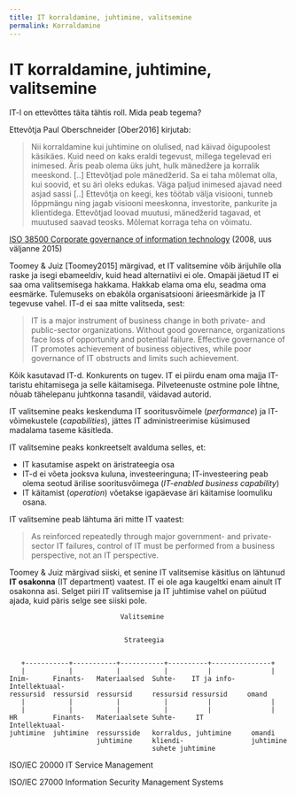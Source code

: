```yaml
---
title: IT korraldamine, juhtimine, valitsemine
permalink: Korraldamine
---
```


# IT korraldamine, juhtimine, valitsemine

IT-l on ettevõttes täita tähtis roll. Mida peab tegema?

Ettevõtja Paul Oberschneider [Ober2016] kirjutab: 

> Nii korraldamine kui juhtimine on olulised, nad käivad õigupoolest käsikäes. Kuid need on kaks eraldi tegevust, millega tegelevad eri inimesed. Äris peab olema üks juht, hulk mänedžere ja korralik meeskond. [..] Ettevõtjad pole mänedžerid. Sa ei taha mõlemat olla, kui soovid, et su äri oleks edukas. Väga paljud inimesed ajavad need asjad sassi [..] Ettevõtja on keegi, kes töötab välja visiooni, tunneb lõppmängu ning jagab visiooni meeskonna, investorite, pankurite ja klientidega. Ettevõtjad loovad muutusi, mänedžerid tagavad, et muutused saavad teosks. Mõlemat korraga teha on võimatu.

[ISO 38500 Corporate governance of information technology](https://en.wikipedia.org/wiki/ISO/IEC_38500) (2008, uus väljanne 2015)

Toomey & Juiz [Toomey2015] märgivad, et IT valitsemine võib ärijuhile olla raske ja isegi ebameeldiv, kuid head alternatiivi ei ole. Omapäi jäetud IT ei saa oma valitsemisega hakkama. Hakkab elama oma elu, seadma oma eesmärke. Tulemuseks on ebakõla organisatsiooni ärieesmärkide ja IT tegevuse vahel. IT-d ei saa mitte valitseda, sest:

> IT is a major instrument of business change in both private- and public-sector organizations. Without good governance, organizations face loss of opportunity and 
potential failure. Effective governance of IT promotes 
achievement of business objectives, while poor governance of IT obstructs and limits such achievement. 

Kõik kasutavad IT-d. Konkurents on tugev. IT ei piirdu enam oma majja IT-taristu ehitamisega ja selle käitamisega. Pilveteenuste ostmine pole lihtne, nõuab tähelepanu juhtkonna tasandil, väidavad autorid.

IT valitsemine peaks keskenduma IT sooritusvõimele (_performance_) ja IT-võimekustele (_capabilities_), jättes IT administreerimise küsimused madalama taseme käsitleda.

IT valitsemine peaks konkreetselt avalduma selles, et:
- IT kasutamise aspekt on äristrateegia osa
- IT-d ei võeta jooksva kuluna, investeeringuna; IT-investeering peab olema seotud ärilise sooritusvõimega (_IT-enabled business capability_)
- IT käitamist (_operation_) võetakse igapäevase äri käitamise loomuliku osana.

IT valitsemine peab lähtuma äri mitte IT vaatest:

> As reinforced repeatedly  through  major  government- and  private-sector  IT  failures,  control of  IT  must  be  performed  from  a  business perspective, not an IT perspective. 

Toomey & Juiz märgivad siiski, et senine IT valitsemise käsitlus on lähtunud __IT osakonna__ (IT department) vaatest. IT ei ole aga kaugeltki enam ainult IT osakonna asi. Selget piiri IT valitsemise ja IT juhtimise vahel on püütud ajada, kuid päris selge see siiski pole.

```
                            Valitsemine


                             Strateegia


   +-----------+-----------+-----------+----------+---------------+
   |           |           |           |          |               |
Inim-      Finants-   Materiaalsed  Suhte-    IT ja info-   Intellektuaal-
ressursid  ressursid  ressursid     ressursid ressursid     omand
   |           |           |           |          |               |
   |           |           |           |          |               |
HR         Finants-   Materiaalsete Suhte-     IT            Intellektuaal-
juhtimine  juhtimine  ressursside   korraldus, juhtimine     omandi
                      juhtimine     kliendi-                 juhtimine
                                    suhete juhtimine

```

ISO/IEC 20000 IT Service Management

ISO/IEC 27000 Information Security Management Systems
